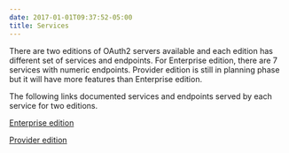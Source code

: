 ```yaml
---
date: 2017-01-01T09:37:52-05:00
title: Services
---
```


There are two editions of OAuth2 servers available and each edition has different set of 
services and endpoints. For Enterprise edition, there are 7 services with numeric endpoints. 
Provider edition is still in planning phase but it will have more features than Enterprise 
edition. 

The following links documented services and endpoints served by each service for two editions. 

[Enterprise edition](enterprise/)

[Provider edition](provider/)

